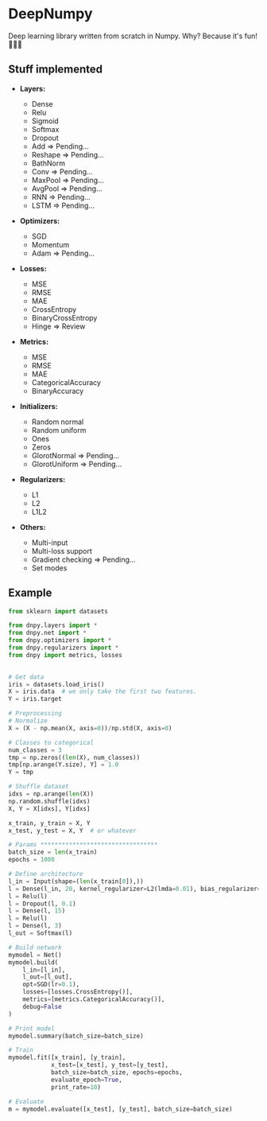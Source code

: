# DeepNumpy

Deep learning library written from scratch in Numpy. Why? Because it's fun! 🤷🏻‍♂️


## Stuff implemented

- **Layers:**
    - Dense
    - Relu
    - Sigmoid
    - Softmax
    - Dropout
    - Add => Pending...
    - Reshape => Pending...
    - BathNorm
    - Conv => Pending...
    - MaxPool => Pending...
    - AvgPool => Pending...
    - RNN => Pending...
    - LSTM => Pending...
   
- **Optimizers:**
    - SGD
    - Momentum
    - Adam => Pending...

- **Losses:**
    - MSE
    - RMSE
    - MAE
    - CrossEntropy
    - BinaryCrossEntropy
    - Hinge => Review

- **Metrics:**
    - MSE
    - RMSE
    - MAE
    - CategoricalAccuracy
    - BinaryAccuracy
    
- **Initializers:**
    - Random normal
    - Random uniform
    - Ones
    - Zeros
    - GlorotNormal => Pending...
    - GlorotUniform => Pending...
    
- **Regularizers:**
    - L1
    - L2
    - L1L2  
    
- **Others:**
    - Multi-input
    - Multi-loss support
    - Gradient checking => Pending...
    - Set modes
    
    
## Example

```python
from sklearn import datasets

from dnpy.layers import *
from dnpy.net import *
from dnpy.optimizers import *
from dnpy.regularizers import *
from dnpy import metrics, losses
    

# Get data
iris = datasets.load_iris()
X = iris.data  # we only take the first two features.
Y = iris.target

# Preprocessing
# Normalize
X = (X - np.mean(X, axis=0))/np.std(X, axis=0)

# Classes to categorical
num_classes = 3
tmp = np.zeros((len(X), num_classes))
tmp[np.arange(Y.size), Y] = 1.0
Y = tmp

# Shuffle dataset
idxs = np.arange(len(X))
np.random.shuffle(idxs)
X, Y = X[idxs], Y[idxs]

x_train, y_train = X, Y
x_test, y_test = X, Y  # or whatever

# Params *********************************
batch_size = len(x_train)
epochs = 1000

# Define architecture
l_in = Input(shape=(len(x_train[0]),))
l = Dense(l_in, 20, kernel_regularizer=L2(lmda=0.01), bias_regularizer=L1(lmda=0.01))
l = Relu(l)
l = Dropout(l, 0.1)
l = Dense(l, 15)
l = Relu(l)
l = Dense(l, 3)
l_out = Softmax(l)

# Build network
mymodel = Net()
mymodel.build(
    l_in=[l_in],
    l_out=[l_out],
    opt=SGD(lr=0.1),
    losses=[losses.CrossEntropy()],
    metrics=[metrics.CategoricalAccuracy()],
    debug=False
)

# Print model
mymodel.summary(batch_size=batch_size)

# Train
mymodel.fit([x_train], [y_train],
            x_test=[x_test], y_test=[y_test],
            batch_size=batch_size, epochs=epochs,
            evaluate_epoch=True,
            print_rate=10)

# Evaluate
m = mymodel.evaluate([x_test], [y_test], batch_size=batch_size)
```